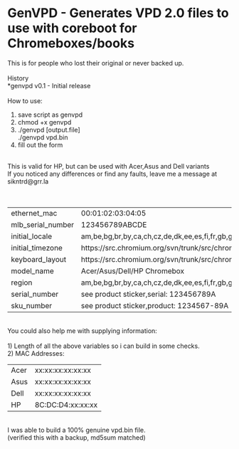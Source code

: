 GenVPD - Generates VPD 2.0 files to use with coreboot for Chromeboxes/books
===========================================================================
This is for people who lost their original or never backed up.<br/><br/>
History<br/>
*genvpd v0.1 - Initial release<br/><br/>
How to use:

1. save script as genvpd
2. chmod +x genvpd
3. ./genvpd [output.file]<br/>
./genvpd vpd.bin<br/>
4. fill out the form<br/>
<br/>
This is valid for HP, but can be used with Acer,Asus and Dell variants<br/>
If you noticed any differences or find any faults, leave me a message at sikntrd@grr.la<br/>
<br/>
<br/>
<table style="width:100%">
<tr><td>ethernet_mac</td><td>00:01:02:03:04:05</td></tr>
<tr><td>mlb_serial_number</td><td>123456789ABCDE</td></tr>
<tr><td>initial_locale</td><td>am,be,bg,br,by,ca,ch,cz,de,dk,ee,es,fi,fr,gb,ge,gr,hr,hu,ie,il,is,it,jp,latam,lt,lv,mn,no,pl,pt,ro,rs,ru,se,si,sk,tr,ua,us</td></tr>
<tr><td>initial_timezone</td><td>https://src.chromium.org/svn/trunk/src/chromeos/settings/timezone_settings.cc</td></tr>
<tr><td>keyboard_layout</td><td>https://src.chromium.org/svn/trunk/src/chromeos/ime/input_methods.txt</td></tr>
<tr><td>model_name</td><td><brand> Acer/Asus/Dell/HP Chromebox</td></tr>
<tr><td>region</td><td>am,be,bg,br,by,ca,ch,cz,de,dk,ee,es,fi,fr,gb,ge,gr,hr,hu,ie,il,is,it,jp,latam,lt,lv,mn,no,pl,pt,ro,rs,ru,se,si,sk,tr,ua,us</td></tr>
<tr><td>serial_number</td><td>see product sticker,serial: 123456789A</td></tr>
<tr><td>sku_number</td><td>see product sticker,product: 1234567-89A</td></tr>
</table>
<br/>
You could also help me with supplying information:<br/>
<br/>
1) Length of all the above variables so i can build in some checks.<br/>
2) MAC Addresses:<br/>
<table style="width:100%">
<tr><td>Acer</td><td>xx:xx:xx:xx:xx:xx</td></tr>
<tr><td>Asus</td><td>xx:xx:xx:xx:xx:xx</td></tr>
<tr><td>Dell</td><td>xx:xx:xx:xx:xx:xx</td></tr>
<tr><td>HP</td><td>8C:DC:D4:xx:xx:xx</td></tr>
</table><br/>
I was able to build a 100% genuine vpd.bin file.<br/>
(verified this with a backup, md5sum matched)<br/>
